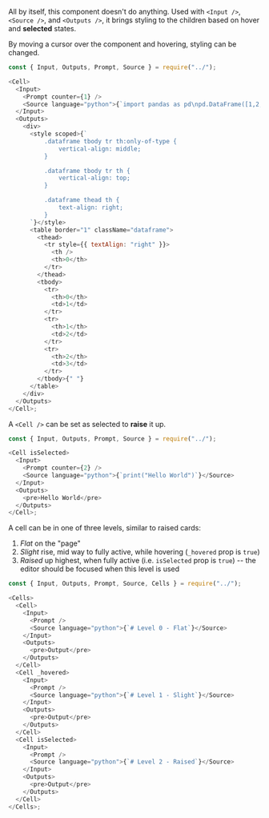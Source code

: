 All by itself, this component doesn't do anything. Used with `<Input />`, `<Source />`, and `<Outputs />`, it brings styling to the children
based on hover and **selected** states.

By moving a cursor over the component and hovering, styling can be changed.

```js
const { Input, Outputs, Prompt, Source } = require("../");

<Cell>
  <Input>
    <Prompt counter={1} />
    <Source language="python">{`import pandas as pd\npd.DataFrame([1,2,3])\n\n# Alternate between hovering the cursor over this cell and outside of the cell`}</Source>
  </Input>
  <Outputs>
    <div>
      <style scoped>{`
          .dataframe tbody tr th:only-of-type {
              vertical-align: middle;
          }

          .dataframe tbody tr th {
              vertical-align: top;
          }

          .dataframe thead th {
              text-align: right;
          }
      `}</style>
      <table border="1" className="dataframe">
        <thead>
          <tr style={{ textAlign: "right" }}>
            <th />
            <th>0</th>
          </tr>
        </thead>
        <tbody>
          <tr>
            <th>0</th>
            <td>1</td>
          </tr>
          <tr>
            <th>1</th>
            <td>2</td>
          </tr>
          <tr>
            <th>2</th>
            <td>3</td>
          </tr>
        </tbody>{" "}
      </table>
    </div>
  </Outputs>
</Cell>;
```

A `<Cell />` can be set as selected to **raise** it up.

```js
const { Input, Outputs, Prompt, Source } = require("../");

<Cell isSelected>
  <Input>
    <Prompt counter={2} />
    <Source language="python">{`print("Hello World")`}</Source>
  </Input>
  <Outputs>
    <pre>Hello World</pre>
  </Outputs>
</Cell>;
```

A cell can be in one of three levels, similar to raised cards:

1.  *Flat* on the "page"
2.  *Slight* rise, mid way to fully active, while hovering (`_hovered` prop is `true`)
3.  *Raised* up highest, when fully active (i.e. `isSelected` prop is `true`) --
    the editor should be focused when this level is used

```js
const { Input, Outputs, Prompt, Source, Cells } = require("../");

<Cells>
  <Cell>
    <Input>
      <Prompt />
      <Source language="python">{`# Level 0 - Flat`}</Source>
    </Input>
    <Outputs>
      <pre>Output</pre>
    </Outputs>
  </Cell>
  <Cell _hovered>
    <Input>
      <Prompt />
      <Source language="python">{`# Level 1 - Slight`}</Source>
    </Input>
    <Outputs>
      <pre>Output</pre>
    </Outputs>
  </Cell>
  <Cell isSelected>
    <Input>
      <Prompt />
      <Source language="python">{`# Level 2 - Raised`}</Source>
    </Input>
    <Outputs>
      <pre>Output</pre>
    </Outputs>
  </Cell>
</Cells>;
```
